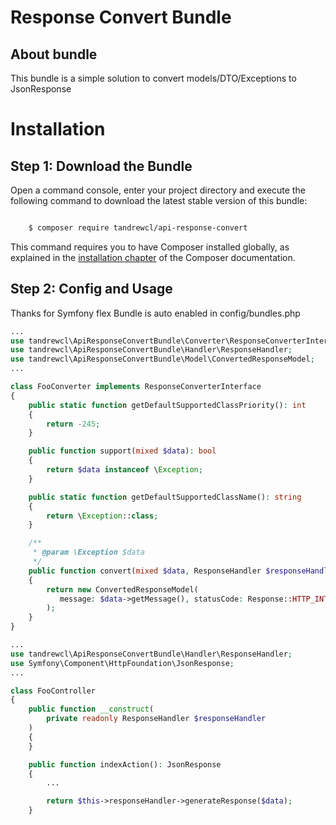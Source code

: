 Response Convert Bundle
========================

About bundle
---------------------------
This bundle is a simple solution to convert models/DTO/Exceptions to JsonResponse


Installation
============

Step 1: Download the Bundle
---------------------------

Open a command console, enter your project directory and execute the
following command to download the latest stable version of this bundle:

```bash

    $ composer require tandrewcl/api-response-convert
```

This command requires you to have Composer installed globally, as explained
in the [installation chapter](https://getcomposer.org/doc/00-intro.md)
of the Composer documentation.


Step 2: Config and Usage
--------------------------

Thanks for Symfony flex Bundle is auto enabled in config/bundles.php

```php
...
use tandrewcl\ApiResponseConvertBundle\Converter\ResponseConverterInterface;
use tandrewcl\ApiResponseConvertBundle\Handler\ResponseHandler;
use tandrewcl\ApiResponseConvertBundle\Model\ConvertedResponseModel;
...

class FooConverter implements ResponseConverterInterface
{
    public static function getDefaultSupportedClassPriority(): int
    {
        return -245;
    }

    public function support(mixed $data): bool
    {
        return $data instanceof \Exception;
    }

    public static function getDefaultSupportedClassName(): string
    {
        return \Exception::class;
    }

    /**
     * @param \Exception $data
     */
    public function convert(mixed $data, ResponseHandler $responseHandler): ConvertedResponseModel
    {
        return new ConvertedResponseModel(
           message: $data->getMessage(), statusCode: Response::HTTP_INTERNAL_SERVER_ERROR
        );
    }
}
```
```php
...
use tandrewcl\ApiResponseConvertBundle\Handler\ResponseHandler;
use Symfony\Component\HttpFoundation\JsonResponse;
...

class FooController
{
    public function __construct(
        private readonly ResponseHandler $responseHandler
    )
    {
    }

    public function indexAction(): JsonResponse
    {
        ...

        return $this->responseHandler->generateResponse($data);
    }

```


